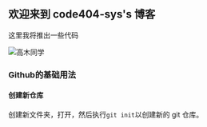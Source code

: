 ## 欢迎来到 code404-sys's 博客

这里我将推出一些代码

![高木同学](code404-sys.github.io/pic.jpeg)

### Github的基础用法

#### 创建新仓库

创建新文件夹，打开，然后执行`git init`以创建新的 git 仓库。

